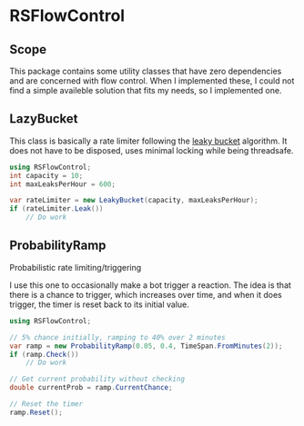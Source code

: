 # RSFlowControl

## Scope

This package contains some utility classes that have zero dependencies and are concerned with flow control.
When I implemented these, I could not find a simple availeble solution that fits my needs, so I implemented one.

## LazyBucket

This class is basically a rate limiter following the [leaky bucket](https://de.wikipedia.org/wiki/Leaky-Bucket-Algorithmus) algorithm.
It does not have to be disposed, uses minimal locking while being threadsafe.

```cs
using RSFlowControl;
int capacity = 10;
int maxLeaksPerHour = 600;

var rateLimiter = new LeakyBucket(capacity, maxLeaksPerHour);
if (rateLimiter.Leak())
    // Do work
```

## ProbabilityRamp

Probabilistic rate limiting/triggering

I use this one to occasionally make a bot trigger a reaction. The idea is that there is a chance to trigger, which increases over time,
and when it does trigger, the timer is reset back to its initial value.

```cs
using RSFlowControl;

// 5% chance initially, ramping to 40% over 2 minutes
var ramp = new ProbabilityRamp(0.05, 0.4, TimeSpan.FromMinutes(2));
if (ramp.Check())
    // Do work

// Get current probability without checking
double currentProb = ramp.CurrentChance;

// Reset the timer
ramp.Reset();
```
